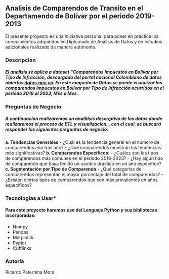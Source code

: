 ## **Analisis de Comparendos de Transito en el Departamendo de Bolivar por el periodo 2019-2013**

El presente proyecto es una iniciativa personal para poner en practica los conocimientos adquiridos en Diplomado de Análisis de Datos y en estudios adicionales realizado de manera autónoma.

### **Descripcion**
##### El analisis se aplica a dataset **"Comparendos Impuestos en Bolívar por Tipo de Infracción**, descargado del portal nacional Colombiano de datos abiertos [datos.gov.co](https://www.datos.gov.co/Transporte/Comparendos-Impuestos-en-Bol-var-por-Tipo-de-Infra/hfxy-8gt2/about_data). En este conjunto de Datos se puede visualizar los comparendos Impuestos en Bolívar por Tipo de Infracción ocurridos en el periodo 2019 al 2023, Mes a Mes.

### **Preguntas de Negocio**
##### A continuacion realizaremos un analitisis descriptivo de los datos donde realizaremos el proceso de ETL y visualizacion, , con el cual, se buscará responder las siguientes preguntas de negocio:
  **a. Tendencias Generales**
    - ¿Cuál es la tendencia general en el número de comparendos año tras año? 
    - ¿Qué comparendos muestran las tendencias más significativas?
  **b. Comparendos Específicos:**
    - ¿Cuáles son los tipos de comparendos más comunes en el período 2019-2023?
    - ¿Hay algún tipo de comparendo que haya tenido un cambio drástico en un año específico?
  **c. Segmentación por Tipo de Comparendo**
    - ¿Qué categorías de comparendos representan el mayor porcentaje del total de comparendos?
    - ¿Existen ciertos tipos de comparendos que son más prevalentes en años específicos?


### **Tecnologias a Usar***
#### Para este proyecto haremos uso del Lenguaje Python y sus bibliotecas incorporadas: 
  -	Numpy
  -	Pandas
  -	Matplotlib
  -	Pyplot
  -	Cufflinks

### **Autoría**
Ricardo Paternina Mora 
